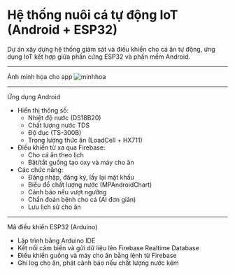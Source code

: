 # Hệ thống nuôi cá tự động IoT (Android + ESP32)

Dự án xây dựng hệ thống giám sát và điều khiển cho cá ăn tự động, ứng dụng IoT kết hợp giữa phần cứng ESP32 và phần mềm Android.

---
Ảnh minh họa cho app
![minhhoa](https://github.com/user-attachments/assets/cc553c5b-4e1b-476b-a95c-dd3aa3300868)


---
 Ứng dụng Android

- Hiển thị thông số:
  -  Nhiệt độ nước (DS18B20)
  - Chất lượng nước TDS
  - Độ đục (TS-300B)
  - Trọng lượng thức ăn (LoadCell + HX711)
- Điều khiển từ xa qua Firebase:
  - Cho cá ăn theo lịch
  - Bật/tắt guồng tạo oxy và máy cho ăn
- Các chức năng:
  - Đăng nhập, đăng ký, lấy lại mật khẩu
  - Biểu đồ chất lượng nước (MPAndroidChart)
  - Cảnh báo nếu vượt ngưỡng
  - Chẩn đoán bệnh cho cá (AI đơn giản)
  - Lưu lịch sử cho ăn

---

Mã điều khiển ESP32 (Arduino)

- Lập trình bằng Arduino IDE
- Kết nối cảm biến và gửi dữ liệu lên Firebase Realtime Database
- Điều khiển guồng và máy cho ăn bằng lệnh từ Firebase
- Ghi log cho ăn, phát cảnh báo nếu chất lượng nước kém
